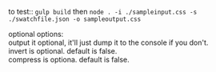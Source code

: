to test:: 
`gulp build` then 
`node . -i ./sampleinput.css -s ./swatchfile.json -o sampleoutput.css`

optional options:  
output it optional, it'll just dump it to the console if you don't.  
invert is optional. default is false.  
compress is optiona. default is false.  